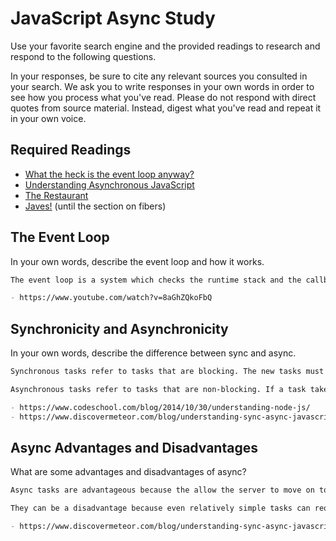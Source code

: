 # JavaScript Async Study

Use your favorite search engine and the provided readings to research and
respond to the following questions.

In your responses, be sure to cite any relevant sources you consulted in your
search. We ask you to write responses in your own words in order to see how you
process what you've read. Please do not respond with direct quotes from source
material. Instead, digest what you've read and repeat it in your own voice.

## Required Readings

-   [What the heck is the event loop anyway?](https://www.youtube.com/watch?v=8aGhZQkoFbQ)
-   [Understanding Asynchronous JavaScript](https://www.youtube.com/watch?v=vMfg0xGjcOI)
-   [The Restaurant](https://www.codeschool.com/blog/2014/10/30/understanding-node-js/)
-   [Javes!](https://www.discovermeteor.com/blog/understanding-sync-async-javascript-node/) (until the section on fibers)

## The Event Loop

In your own words, describe the event loop and how it works.

```md
The event loop is a system which checks the runtime stack and the callback task queue and pushes tasks in the callback queue into the stack once it is empty. 

- https://www.youtube.com/watch?v=8aGhZQkoFbQ
```

## Synchronicity and Asynchronicity

In your own words, describe the difference between sync and async.

```md
Synchronous tasks refer to tasks that are blocking. The new tasks must wait for previous tasks to complete before executing.

Asynchronous tasks refer to tasks that are non-blocking. If a task takes time to complete, the engine can move on to other tasks and get "called back" when the original task completes.

- https://www.codeschool.com/blog/2014/10/30/understanding-node-js/
- https://www.discovermeteor.com/blog/understanding-sync-async-javascript-node/
```

## Async Advantages and Disadvantages

What are some advantages and disadvantages of async?

```md
Async tasks are advantageous because the allow the server to move on to other tasks rather than waiting for an original taks to complete.

They can be a disadvantage because even relatively simple tasks can require many callback functions which can make the code difficult to understand and work with.

- https://www.discovermeteor.com/blog/understanding-sync-async-javascript-node/
```
